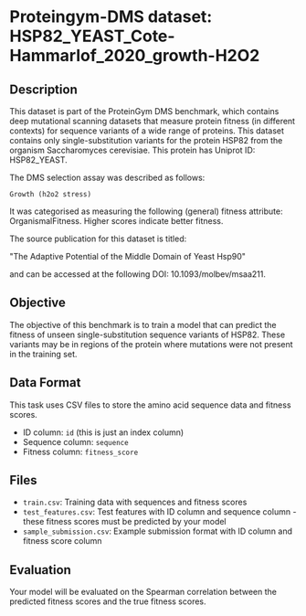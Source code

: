 
# Proteingym-DMS dataset: HSP82_YEAST_Cote-Hammarlof_2020_growth-H2O2

## Description

This dataset is part of the ProteinGym DMS benchmark, which contains deep mutational scanning datasets that measure
protein fitness (in different contexts) for sequence variants of a wide range of proteins. This dataset contains
only single-substitution variants for the protein HSP82 from the organism Saccharomyces cerevisiae. This protein has Uniprot ID: HSP82_YEAST. 

The DMS selection assay was described as follows: 

    Growth (h2o2 stress)

It was categorised as measuring the following (general) fitness attribute: OrganismalFitness. Higher scores indicate better fitness.

The source publication for this dataset is titled: 

"The Adaptive Potential of the Middle Domain of Yeast Hsp90"

and can be accessed at the following DOI: 10.1093/molbev/msaa211.

## Objective

The objective of this benchmark is to train a model that can predict the fitness of unseen single-substitution sequence variants of HSP82.
These variants may be in regions of the protein where mutations were not present in the training set.

## Data Format

This task uses CSV files to store the amino acid sequence data and fitness scores.
- ID column: `id` (this is just an index column)
- Sequence column: `sequence`
- Fitness column: `fitness_score`

## Files

- `train.csv`: Training data with sequences and fitness scores
- `test_features.csv`: Test features with ID column and sequence column - these fitness scores must be predicted by your model
- `sample_submission.csv`: Example submission format with ID column and fitness score column

## Evaluation

Your model will be evaluated on the Spearman correlation between the predicted fitness scores and the true fitness scores.
